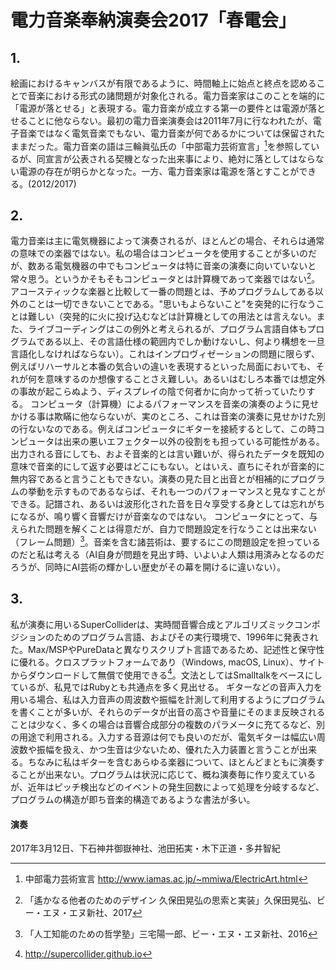 # 電力音楽奉納演奏会2017「春電会」

## 1.
絵画におけるキャンバスが有限であるように、時間軸上に始点と終点を認めることで音楽における形式の諸問題が対象化される。電力音楽家はこのことを端的に「電源が落とせる」と表現する。電力音楽が成立する第一の要件とは電源が落とせることに他ならない。最初の電力音楽演奏会は2011年7月に行なわれたが、電子音楽ではなく電気音楽でもない、電力音楽が何であるかについては保留されたままだった。電力音楽の語は三輪眞弘氏の「中部電力芸術宣言」[^1]を参照しているが、同宣言が公表される契機となった出来事により、絶対に落としてはならない電源の存在が明らかとなった。一方、電力音楽家は電源を落とすことができる。(2012/2017)

## 2.
電力音楽は主に電気機器によって演奏されるが、ほとんどの場合、それらは通常の意味での楽器ではない。私の場合はコンピュータを使用することが多いのだが、数ある電気機器の中でもコンピュータは特に音楽の演奏に向いていないと常々思う。というかそもそもコンピュータとは計算機であって楽器ではない[^2]。アコースティックな楽器と比較して一番の問題とは、予めプログラムしてある以外のことは一切できないことである。"思いもよらないこと"を突発的に行なうことは難しい（突発的に火に投げ込むなどは計算機としての用法とは言えない。また、ライブコーディングはこの例外と考えられるが、プログラム言語自体もプログラムである以上、その言語仕様の範囲内でしか動けないし、何より構想を一旦言語化しなければならない）。これはインプロヴィゼーションの問題に限らず、例えばリハーサルと本番の気合いの違いを表現するといった局面においても、それが何を意味するのか想像することさえ難しい。あるいはむしろ本番では想定外の事故が起こらぬよう、ディスプレイの陰で何者かに向かって祈っていたりする。
コンピュータ（計算機）によるパフォーマンスを音楽の演奏のように見せかける事は欺瞞に他ならないが、実のところ、これは音楽の演奏に見せかけた別の行ないなのである。例えばコンピュータにギターを接続するとして、この時コンピュータは出来の悪いエフェクター以外の役割をも担っている可能性がある。出力される音にしても、およそ音楽的とは言い難いが、得られたデータを既知の意味で音楽的にして返す必要はどこにもない。とはいえ、直ちにそれが音楽的に無内容であると言うこともできない。演奏の見た目と出音とが相補的にプログラムの挙動を示すものであるならば、それも一つのパフォーマンスと見なすことができる。記譜され、あるいは波形化された音を日々享受する身としては忘れがちになるが、鳴り響く音響だけが音楽なのではない。
コンピュータにとって、与えられた問題を解くことは得意だが、自力で問題設定を行なうことは出来ない（フレーム問題）[^3]。音楽を含む諸芸術は、要するにこの問題設定を担っているのだと私は考える（AI自身が問題を見出す時、いよいよ人類は用済みとなるのだろうが、同時にAI芸術の輝かしい歴史がその幕を開けるに違いない）。

## 3.
私が演奏に用いるSuperColliderは、実時間音響合成とアルゴリズミックコンポジションのためのプログラム言語、およびその実行環境で、1996年に発表された。Max/MSPやPureDataと異なりスクリプト言語であるため、記述性と保守性に優れる。クロスプラットフォームであり（Windows, macOS, Linux）、サイトからダウンロードして無償で使用できる[^4]。文法としてはSmalltalkをベースにしているが、私見ではRubyとも共通点を多く見出せる。
ギターなどの音声入力を用いる場合、私は入力音声の周波数や振幅を計測して利用するようにプログラムを書くことが多いが、それらのデータが出音の高さや音量にそのまま反映されることは少なく、多くの場合は音響合成部分の複数のパラメータに充てるなど、別の用途で利用される。入力する音源は何でも良いのだが、電気ギターは幅広い周波数や振幅を扱え、かつ生音は少ないため、優れた入力装置と言うことが出来る。ちなみに私はギターを含むあらゆる楽器について、ほとんどまともに演奏することが出来ない。プログラムは状況に応じて、概ね演奏毎に作り変えているが、近年はピッチ検出などのイベントの発生回数によって処理を分岐するなど、プログラムの構造が即ち音楽的構造であるような書法が多い。

[^1]: 中部電力芸術宣言 http://www.iamas.ac.jp/~mmiwa/ElectricArt.html
[^2]: 「遙かなる他者のためのデザイン 久保田晃弘の思索と実装」久保田晃弘、ビー・エヌ・エヌ新社、2017
[^3]: 「人工知能のための哲学塾」三宅陽一郎、ビー・エヌ・エヌ新社、2016
[^4]: http://supercollider.github.io



#### 演奏
2017年3月12日、下石神井御嶽神社、池田拓実・木下正道・多井智紀
